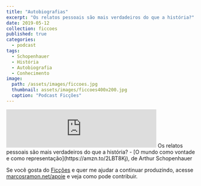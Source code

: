 ```yaml
---
title: "Autobiografias"
excerpt: "Os relatos pessoais são mais verdadeiros do que a história?"
date: 2019-05-12
collection: ficcoes
published: true
categories:
  - podcast
tags: 
  - Schopenhauer
  - História
  - Autobiografia
  - Conhecimento
image: 
  path: /assets/images/ficcoes.jpg
  thumbnail: assets/images/ficcoes400x200.jpg
  caption: "Podcast Ficções"
---
```


<iframe src="https://anchor.fm/podcastficcoes/embed/episodes/Autobiografias-e40pl1" height="102px" width="400px" frameborder="0" scrolling="no"></iframe>
Os relatos pessoais são mais verdadeiros do que a história?
 - [O mundo como vontade e como representação](https://amzn.to/2LBT8Kj), de Arthur Schopenhauer
 
Se você gosta do [Ficções](https://marcosramon.net/ficcoes/) e quer me ajudar a continuar produzindo, acesse [marcosramon.net/apoie](https://marcosramon.net/apoie/) e veja como pode contribuir. 
